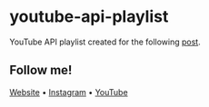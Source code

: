 # youtube-api-playlist
YouTube API playlist created for the following [post](https://www.instagram.com/p/CDNgNf1gmyD/).

## Follow me!

[Website](https://www.bartzalewski.com) • [Instagram](https://www.instagram.com/bart.code) • [YouTube](https://www.youtube.com/channel/UCwkU0-_RJbS16X5pbcW-tPQ)
